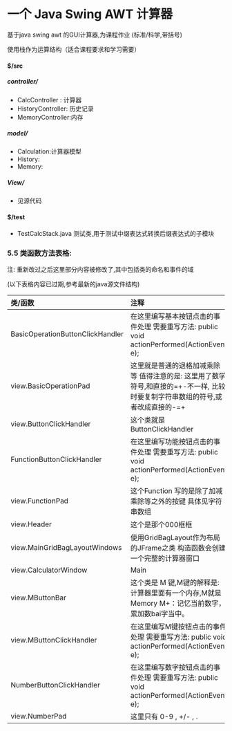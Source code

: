 #  一个  Java Swing AWT 计算器

基于java swing awt 的GUI计算器,为课程作业 (标准/科学,带括号)

使用栈作为运算结构（适合课程要求和学习需要）

#### $/src
##### controller/

- CalcController : 计算器
- HistoryController: 历史记录
- MemoryController:内存

##### model/

- Calculation:计算器模型
- History:
- Memory:

##### View/
- 见源代码

#### $/test
- TestCalcStack.java 测试类,用于测试中缀表达式转换后缀表达式的子模块


### 5.5 类函数方法表格:

注: 重新改过之后这里部分内容被修改了,其中包括类的命名和事件的域

(以下表格内容已过期,参考最新的java源文件结构)

| 类/函数                          | 注释                                                         |
| :------------------------------- | :----------------------------------------------------------- |
| BasicOperationButtonClickHandler | 在这里编写基本按钮点击的事件处理 需要重写方法: public void actionPerformed(ActionEvent e); |
| view.BasicOperationPad           | 这里就是普通的退格加减乘除等 值得注意的是: 这里用了数学符号,和直接的=+-不一样, 比较时要复制字符串数组的符号,或者改成直接的-=+ |
| view.ButtonClickHandler          | 这个类就是ButtonClickHandler                                 |
| FunctionButtonClickHandler       | 在这里编写功能按钮点击的事件处理 需要重写方法: public void actionPerformed(ActionEvent e); |
| view.FunctionPad                 | 这个Function 写的是除了加减乘除等之外的按键 具体见字符串数组 |
| view.Header                      | 这个是那个000框框                                            |
| view.MainGridBagLayoutWindows    | 使用GridBagLayout作为布局的JFrame之类 构造函数会创建一个完整的计算器窗口 |
| view.CalculatorWindow            | Main                                                         |
| view.MButtonBar                  | 这个类是 M 键,M键的解释是: 计算器里面有一个内存,M就是Memory M+：记忆当前数字，累加数bai字当中。 |
| view.MButtonClickHandler         | 在这里编写M键按钮点击的事件处理 需要重写方法: public void actionPerformed(ActionEvent e); |
| NumberButtonClickHandler         | 在这里编写数字按钮点击的事件处理 需要重写方法: public void actionPerformed(ActionEvent e); |
| view.NumberPad                   | 这里只有 0-9 , +/- , .                                       |
